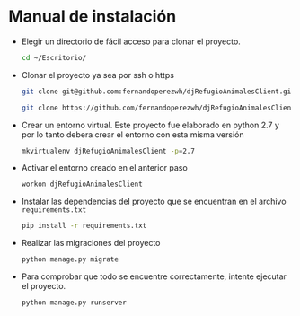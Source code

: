 # Manual de instalación

- Elegir un directorio de fácil acceso para clonar el proyecto. 
    ```bash
    cd ~/Escritorio/
    ```
- Clonar el proyecto ya sea por ssh o https
    ```bash
    git clone git@github.com:fernandoperezwh/djRefugioAnimalesClient.git
    ```
    ```bash
    git clone https://github.com/fernandoperezwh/djRefugioAnimalesClient.git
    ```
- Crear un entorno virtual. Este proyecto fue elaborado en python 2.7 y por lo tanto debera crear el entorno con esta misma versión
    ```bash
    mkvirtualenv djRefugioAnimalesClient -p=2.7
    ```
- Activar el entorno creado en el anterior paso
    ```bash
    workon djRefugioAnimalesClient
    ```
- Instalar las dependencias del proyecto que se encuentran en el archivo `requirements.txt` 
    ```bash
    pip install -r requirements.txt
    ```
- Realizar las migraciones del proyecto 
    ```bash 
    python manage.py migrate
    ```
- Para comprobar que todo se encuentre correctamente, intente ejecutar el proyecto.
    ```bash
    python manage.py runserver
    ```
